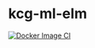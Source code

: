 # kcg-ml-elm
[![Docker Image CI](https://github.com/kk-digital/kcg-ml-elm/actions/workflows/docker-run-all-notebook.yml/badge.svg)](https://github.com/kk-digital/kcg-ml-elm/actions/workflows/docker-run-all-notebook.yml)
